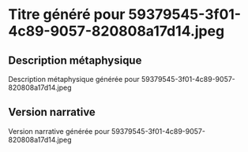 # Titre généré pour 59379545-3f01-4c89-9057-820808a17d14.jpeg

## Description métaphysique
Description métaphysique générée pour 59379545-3f01-4c89-9057-820808a17d14.jpeg

## Version narrative
Version narrative générée pour 59379545-3f01-4c89-9057-820808a17d14.jpeg
